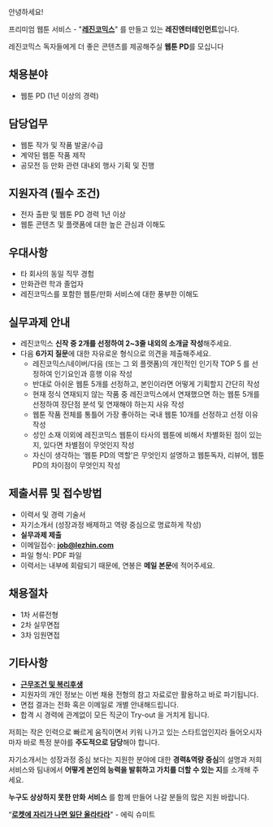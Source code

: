 안녕하세요!

프리미엄 웹툰 서비스 - "**[레진코믹스](http://www.lezhin.com)**" 를 만들고 있는 **레진엔터테인먼트**입니다.

레진코믹스 독자들에게 더 좋은 콘텐츠를 제공해주실 **웹툰 PD**를 모십니다


## 채용분야

- 웹툰 PD (1년 이상의 경력)


## 담당업무

- 웹툰 작가 및 작품 발굴/수급
- 계약된 웹툰 작품 제작
- 공모전 등 만화 관련 대내외 행사 기획 및 진행


## 지원자격 (필수 조건)

- 전자 출판 및 웹툰 PD 경력 1년 이상  
- 웹툰 콘텐츠 및 플랫폼에 대한 높은 관심과 이해도


## 우대사항

- 타 회사의 동일 직무 경험
- 만화관련 학과 졸업자
- 레진코믹스를 포함한 웹툰/만화 서비스에 대한 풍부한 이해도

 
## 실무과제 안내

- 레진코믹스 **신작 중 2개를 선정하여 2~3줄 내외의 소개글 작성**해주세요.
- 다음 **6가지 질문**에 대한 자유로운 형식으로 의견을 제출해주세요.
  - 레진코믹스/네이버/다음 (또는 그 외 플랫폼)의 개인적인 인기작 TOP 5 를 선정하여 인기요인과 흥행 이유 작성
  - 반대로 아쉬운 웹툰 5개를 선정하고, 본인이라면 어떻게 기획할지 간단히 작성
  - 현재 정식 연재되지 않는 작품 중 레진코믹스에서 연재했으면 하는 웹툰 5개를 선정하여 장단점 분석 및 연재해야 하는지 사유 작성
  - 웹툰 작품 전체를 통틀어 가장 좋아하는 국내 웹툰 10개를 선정하고 선정 이유 작성
  - 성인 소재 이외에 레진코믹스 웹툰이 타사의 웹툰에 비해서 차별화된 점이 있는지, 있다면 차별점이 무엇인지 작성
  - 자신이 생각하는 ‘웹툰 PD의 역할’은 무엇인지 설명하고 웹툰독자, 리뷰어, 웹툰 PD의 차이점이 무엇인지 작성


## 제출서류 및 접수방법

- 이력서 및 경력 기술서 
- 자기소개서 (성장과정 배제하고 역량 중심으로 명료하게 작성)
- **실무과제 제출**
- 이메일접수: **job@lezhin.com** 
- 파일 형식: PDF 파일 
- 이력서는 내부에 회람되기 때문에, 연봉은 **메일 본문**에 적어주세요.


## 채용절차 

- 1차 서류전형
- 2차 실무면접
- 3차 임원면접


## 기타사항 
- [**근무조건 및 복리후생**](https://github.com/lezhin/apply/blob/master/README.md)
- 지원자의 개인 정보는 이번 채용 전형의 참고 자료로만 활용하고 바로 파기됩니다.
- 면접 결과는 전화 혹은 이메일로 개별 안내해드립니다.
- 합격 시 경력에 관계없이 모든 직군이 Try-out 을 거치게 됩니다. 


저희는 작은 인력으로 빠르게 움직이면서 키워 나가고 있는 스타트업인지라 들어오시자마자 바로 특정 분야를 **주도적으로 담당**해야 합니다. 

자기소개서는 성장과정 중심 보다는 지원한 분야에 대한 **경력&역량 중심**의 설명과 저희 서비스와 팀내에서 **어떻게 본인의 능력을 발휘하고 가치를 더할 수 있는 지**를 소개해 주세요.

**누구도 상상하지 못한 만화 서비스** 를 함께 만들어 나갈 분들의 많은 지원 바랍니다.


“[**로켓에 자리가 나면 일단 올라타라**](http://estima.wordpress.com/2012/05/28/sheryl/)" - 에릭 슈미트